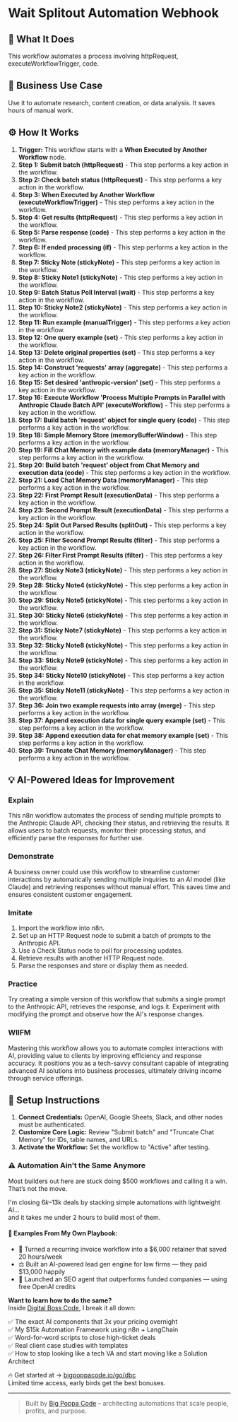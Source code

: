 # Wait Splitout Automation Webhook

## 🚀 What It Does
This workflow automates a process involving httpRequest, executeWorkflowTrigger, code.

## 💼 Business Use Case
Use it to automate research, content creation, or data analysis. It saves hours of manual work.

## ⚙️ How It Works
1.  **Trigger:** This workflow starts with a **When Executed by Another Workflow** node.
2. **Step 1: Submit batch (httpRequest)** - This step performs a key action in the workflow.
3. **Step 2: Check batch status (httpRequest)** - This step performs a key action in the workflow.
4. **Step 3: When Executed by Another Workflow (executeWorkflowTrigger)** - This step performs a key action in the workflow.
5. **Step 4: Get results (httpRequest)** - This step performs a key action in the workflow.
6. **Step 5: Parse response (code)** - This step performs a key action in the workflow.
7. **Step 6: If ended processing (if)** - This step performs a key action in the workflow.
8. **Step 7: Sticky Note (stickyNote)** - This step performs a key action in the workflow.
9. **Step 8: Sticky Note1 (stickyNote)** - This step performs a key action in the workflow.
10. **Step 9: Batch Status Poll Interval (wait)** - This step performs a key action in the workflow.
11. **Step 10: Sticky Note2 (stickyNote)** - This step performs a key action in the workflow.
12. **Step 11: Run example (manualTrigger)** - This step performs a key action in the workflow.
13. **Step 12: One query example (set)** - This step performs a key action in the workflow.
14. **Step 13: Delete original properties (set)** - This step performs a key action in the workflow.
15. **Step 14: Construct 'requests' array (aggregate)** - This step performs a key action in the workflow.
16. **Step 15: Set desired 'anthropic-version' (set)** - This step performs a key action in the workflow.
17. **Step 16: Execute Workflow 'Process Multiple Prompts in Parallel with Anthropic Claude Batch API' (executeWorkflow)** - This step performs a key action in the workflow.
18. **Step 17: Build batch 'request' object for single query (code)** - This step performs a key action in the workflow.
19. **Step 18: Simple Memory Store (memoryBufferWindow)** - This step performs a key action in the workflow.
20. **Step 19: Fill Chat Memory with example data (memoryManager)** - This step performs a key action in the workflow.
21. **Step 20: Build batch 'request' object from Chat Memory and execution data (code)** - This step performs a key action in the workflow.
22. **Step 21: Load Chat Memory Data (memoryManager)** - This step performs a key action in the workflow.
23. **Step 22: First Prompt Result (executionData)** - This step performs a key action in the workflow.
24. **Step 23: Second Prompt Result (executionData)** - This step performs a key action in the workflow.
25. **Step 24: Split Out Parsed Results (splitOut)** - This step performs a key action in the workflow.
26. **Step 25: Filter Second Prompt Results (filter)** - This step performs a key action in the workflow.
27. **Step 26: Filter First Prompt Results (filter)** - This step performs a key action in the workflow.
28. **Step 27: Sticky Note3 (stickyNote)** - This step performs a key action in the workflow.
29. **Step 28: Sticky Note4 (stickyNote)** - This step performs a key action in the workflow.
30. **Step 29: Sticky Note5 (stickyNote)** - This step performs a key action in the workflow.
31. **Step 30: Sticky Note6 (stickyNote)** - This step performs a key action in the workflow.
32. **Step 31: Sticky Note7 (stickyNote)** - This step performs a key action in the workflow.
33. **Step 32: Sticky Note8 (stickyNote)** - This step performs a key action in the workflow.
34. **Step 33: Sticky Note9 (stickyNote)** - This step performs a key action in the workflow.
35. **Step 34: Sticky Note10 (stickyNote)** - This step performs a key action in the workflow.
36. **Step 35: Sticky Note11 (stickyNote)** - This step performs a key action in the workflow.
37. **Step 36: Join two example requests into array (merge)** - This step performs a key action in the workflow.
38. **Step 37: Append execution data for single query example (set)** - This step performs a key action in the workflow.
39. **Step 38: Append execution data for chat memory example (set)** - This step performs a key action in the workflow.
40. **Step 39: Truncate Chat Memory (memoryManager)** - This step performs a key action in the workflow.

## 💡 AI-Powered Ideas for Improvement
### Explain
This n8n workflow automates the process of sending multiple prompts to the Anthropic Claude API, checking their status, and retrieving the results. It allows users to batch requests, monitor their processing status, and efficiently parse the responses for further use.

### Demonstrate
A business owner could use this workflow to streamline customer interactions by automatically sending multiple inquiries to an AI model (like Claude) and retrieving responses without manual effort. This saves time and ensures consistent customer engagement.

### Imitate
1. Import the workflow into n8n.
2. Set up an HTTP Request node to submit a batch of prompts to the Anthropic API.
3. Use a Check Status node to poll for processing updates.
4. Retrieve results with another HTTP Request node.
5. Parse the responses and store or display them as needed.

### Practice
Try creating a simple version of this workflow that submits a single prompt to the Anthropic API, retrieves the response, and logs it. Experiment with modifying the prompt and observe how the AI's response changes.

### WIIFM
Mastering this workflow allows you to automate complex interactions with AI, providing value to clients by improving efficiency and response accuracy. It positions you as a tech-savvy consultant capable of integrating advanced AI solutions into business processes, ultimately driving income through service offerings.

## 🔧 Setup Instructions
1. **Connect Credentials:** OpenAI, Google Sheets, Slack, and other nodes must be authenticated.
2. **Customize Core Logic:** Review "Submit batch" and "Truncate Chat Memory" for IDs, table names, and URLs.
3. **Activate the Workflow:** Set the workflow to "Active" after testing.

### ⚠️ Automation Ain’t the Same Anymore

Most builders out here are stuck doing $500 workflows and calling it a win.  
That’s not the move.  

I'm closing $6k–$13k deals by stacking simple automations with lightweight AI...  
and it takes me under 2 hours to build most of them.

#### 🧠 Examples From My Own Playbook:
- 🔁 Turned a recurring invoice workflow into a $6,000 retainer that saved 20 hours/week  
- ⚖️ Built an AI-powered lead gen engine for law firms — they paid $13,000 happily  
- 🚀 Launched an SEO agent that outperforms funded companies — using free OpenAI credits  

**Want to learn how to do the same?**  
Inside [Digital Boss Code](https://bigpoppacode.io/go/dbc), I break it all down:

✅ The exact AI components that 3x your pricing overnight  
✅ My $15k Automation Framework using n8n + LangChain  
✅ Word-for-word scripts to close high-ticket deals  
✅ Real client case studies with templates  
✅ How to stop looking like a tech VA and start moving like a Solution Architect  

🔥 Get started at → [bigpoppacode.io/go/dbc](https://bigpoppacode.io/go/dbc)  
Limited time access, early birds get the best bonuses.

---
> Built by [Big Poppa Code](https://bigpoppacode.io) – architecting automations that scale people, profits, and purpose.
